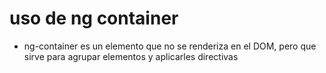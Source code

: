 # uso de ng container
- ng-container es un elemento que no se renderiza en el DOM, pero que sirve para agrupar elementos y aplicarles directivas
